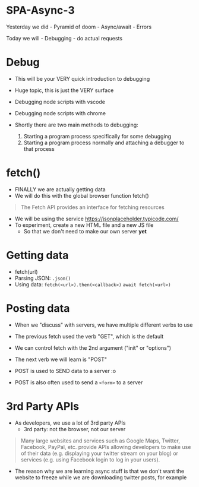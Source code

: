 # SPA-Async-3

Yesterday we did
        - Pyramid of doom
        - Async/await
        - Errors

Today we will
        - Debugging
        - do actual requests

# Debug

- This will be your VERY quick introduction to debugging
- Huge topic, this is just the VERY surface

- Debugging node scripts with vscode
- Debugging node scripts with chrome

- Shortly there are two main methods to debugging:
    1. Starting a program process specifically for some debugging
    2. Starting a program process normally and attaching a debugger to that process


# fetch()

- FINALLY we are actually getting data
- We will do this with the global browser function fetch()

> The Fetch API provides an interface for fetching resources

- We will be using the service https://jsonplaceholder.typicode.com/
- To experiment, create a new HTML file and a new JS file
    - So that we don't need to make our own server **yet**

# Getting data

- fetch(url)
- Parsing JSON: `.json()`
- Using data:
        `fetch(<url>).then(<callback>)`
        `await fetch(<url>)`

# Posting data

- When we "discuss" with servers, we have multiple different verbs to use
- The previous fetch used the verb "GET", which is the default
- We can control fetch with the 2nd argument ("init" or "options")

- The next verb we will learn is "POST"
- POST is used to SEND data to a server :o
- POST is also often used to send a `<form>` to a server

# 3rd Party APIs

- As developers, we use a lot of 3rd party APIs
    - 3rd party: not the browser, not our server

> Many large websites and services such as Google Maps, Twitter, Facebook, PayPal, etc. provide APIs allowing developers to make use of their data (e.g. displaying your twitter stream on your blog) or services (e.g. using Facebook login to log in your users).

- The reason why we are learning async stuff is that we don't want the website to freeze while we are downloading twitter posts, for example

